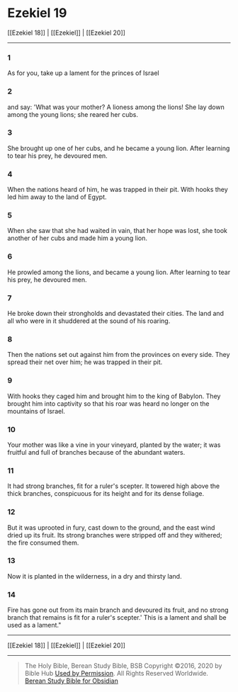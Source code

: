 # Ezekiel 19

[[Ezekiel 18]] | [[Ezekiel]] | [[Ezekiel 20]]

---

### 1
As for you, take up a lament for the princes of Israel

### 2
and say: 'What was your mother? A lioness among the lions! She lay down among the young lions; she reared her cubs.

### 3
She brought up one of her cubs, and he became a young lion. After learning to tear his prey, he devoured men.

### 4
When the nations heard of him, he was trapped in their pit. With hooks they led him away to the land of Egypt.

### 5
When she saw that she had waited in vain, that her hope was lost, she took another of her cubs and made him a young lion.

### 6
He prowled among the lions, and became a young lion. After learning to tear his prey, he devoured men.

### 7
He broke down their strongholds and devastated their cities. The land and all who were in it shuddered at the sound of his roaring.

### 8
Then the nations set out against him from the provinces on every side. They spread their net over him; he was trapped in their pit.

### 9
With hooks they caged him and brought him to the king of Babylon. They brought him into captivity so that his roar was heard no longer on the mountains of Israel.

### 10
Your mother was like a vine in your vineyard, planted by the water; it was fruitful and full of branches because of the abundant waters.

### 11
It had strong branches, fit for a ruler's scepter. It towered high above the thick branches, conspicuous for its height and for its dense foliage.

### 12
But it was uprooted in fury, cast down to the ground, and the east wind dried up its fruit. Its strong branches were stripped off and they withered; the fire consumed them.

### 13
Now it is planted in the wilderness, in a dry and thirsty land.

### 14
Fire has gone out from its main branch and devoured its fruit, and no strong branch that remains is fit for a ruler's scepter.' This is a lament and shall be used as a lament."

---

[[Ezekiel 18]] | [[Ezekiel]] | [[Ezekiel 20]]

---

> The Holy Bible, Berean Study Bible, BSB
> Copyright &copy;2016, 2020 by Bible Hub
> [Used by Permission](https://berean.bible/terms.htm). All Rights Reserved Worldwide.
> [Berean Study Bible for Obsidian](https://github.com/gapmiss/berean-study-bible-for-obsidian)</small>

